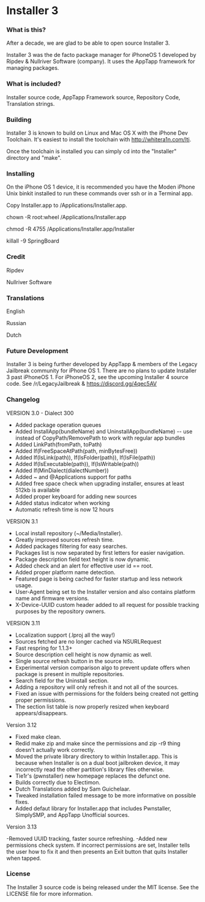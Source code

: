 # Installer 3

### What is this?

After a decade, we are glad to be able to open source Installer 3.

Installer 3 was the de facto package manager for iPhoneOS 1 developed by Ripdev & Nullriver Software (company). It uses the AppTapp framework for managing packages.

### What is included?

Installer source code, AppTapp Framework source, Repository Code, Translation strings.

### Building

Installer 3 is known to build on Linux and Mac OS X with the iPhone Dev Toolchain. It's easiest to install the toolchain with http://whitera1n.com/lti.

Once the toolchain is installed you can simply cd into the "Installer" directory and "make".

### Installing

On the iPhone OS 1 device, it is recommended you have the Moden iPhone Unix binkit installed to run these commands over ssh or in a Terminal app.

Copy Installer.app to /Applications/Installer.app.

chown -R root:wheel /Applications/Installer.app

chmod -R 4755 /Applications/Installer.app/Installer

killall -9 SpringBoard

### Credit

Ripdev

Nullriver Software

### Translations

English 

Russian 

Dutch

### Future Development

Installer 3 is being further developed by AppTapp & members of the Legacy Jailbreak community for iPhone OS 1. There are no plans to update Installer 3 past iPhoneOS 1. For iPhoneOS 2, see the upcoming Installer 4 source code. See /r/LegacyJailbreak & https://discord.gg/4qec5AV

### Changelog 

VERSION 3.0 - Dialect 300

- Added package operation queues
- Added InstallApp(bundleName) and UninstallApp(bundleName) -- use instead of CopyPath/RemovePath to work with regular app bundles
- Added LinkPath(fromPath, toPath)
- Added If(FreeSpaceAtPath(path, minBytesFree))
- Added If(IsLink(path)), If(IsFolder(path)), If(IsFile(path))
- Added If(IsExecutable(path)), If(IsWritable(path))
- Added If(MinDialect(dialectNumber))
- Added ~ and @Applications support for paths
- Added free space check when upgrading installer, ensures at least 512kb is available
- Added proper keyboard for adding new sources
- Added status indicator when working
- Automatic refresh time is now 12 hours


VERSION 3.1

- Local install repository (~/Media/Installer).
- Greatly improved sources refresh time.
- Added packages filtering for easy searches.
- Packages list is now separated by first letters for easier navigation.
- Package description field text height is now dynamic.
- Added check and an alert for effective user id == root.
- Added proper platform name detection.
- Featured page is being cached for faster startup and less network usage.
- User-Agent being set to the Installer version and also contains platform name and firmware versions.
- X-Device-UUID custom header added to all request for possible tracking purposes by the repository owners.


VERSION 3.11

- Localization support (.lproj all the way!)
- Sources fetched are no longer cached via NSURLRequest
- Fast respring for 1.1.3+
- Source description cell height is now dynamic as well.
- Single source refresh button in the source info.
- Experimental version comparison algo to prevent update offers when package is present in multiple repositories.
- Search field for the Uninstall section.
- Adding a repository will only refresh it and not all of the sources.
- Fixed an issue with permissions for the folders being created not getting proper permissions.
- The section list table is now properly resized when keyboard appears/disappears.

Version 3.12

- Fixed make clean.
- Redid make zip and make since the permissions and zip -r9 thing doesn't actually work correctly.
- Moved the private library directory to within Installer.app. This is because when Installer is on a dual boot jailbroken device, it may incorrectly read the other partition's library files otherwise.
- Tie1r's (pwnstaller) new homepage replaces the defunct one.
- Builds correctly due to Electimon.
- Dutch Translations added by Sam Guichelaar.
- Tweaked installation failed message to be more informative on possible fixes.
- Added defaut library for Installer.app that includes Pwnstaller, SimplySMP, and AppTapp Unofficial sources.

Version 3.13 

-Removed UUID tracking, faster source refreshing.
-Added new permissions check system. If incorrect permissions are set, Installer tells the user how to fix it and then presents an Exit button that quits Installer when tapped. 

### License

The Installer 3 source code is being released under the MIT license. See the LICENSE file for more information.

